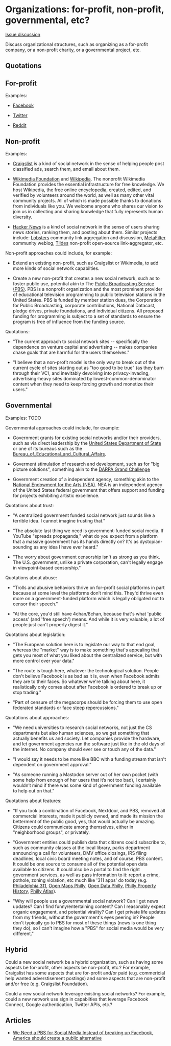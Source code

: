 # Organizations: for-profit, non-profit, governmental, etc?


[Issue discussion](https://github.com/joelparkerhenderson/social_network_plan/issues/26)

Discuss organizational structures, such as organizing as a for-profit company, or a non-profit charity, or a governmental project, etc.

## Quotations


## For-profit

Examples:

* [Facebook](https://facebook.com)

* [Twitter](https://twitter.com)

* [Reddit](https://reddit.com)


## Non-profit

Examples:

* [Craigslist](https://craigslist.org) is a kind of social network in the sense of helping people post classified ads, search them, and email about them.

* [Wikimedia Foundation](https://wikimediafoundation.org) and [Wikipedia](https://www.wikipedia.org/). The nonprofit Wikimedia Foundation provides the essential infrastructure for free knowledge. We host Wikipedia, the free online encyclopedia, created, edited, and verified by volunteers around the world, as well as many other vital community projects. All of which is made possible thanks to donations from individuals like you. We welcome anyone who shares our vision to join us in collecting and sharing knowledge that fully represents human diversity.

* [Hacker News](https://news.ycombinator.com) is a kind of social network in the sense of users sharing news stories, ranking them, and posting about them. Similar projects include: [Lobsters](https://lobste.rs) community link aggregation and discussion, [MetaFilter](https://www.metafilter.com) community weblog, [Tildes](https://tildes.net) non-profit open-source link-aggregator, etc.

Non-profit approaches could include, for example:

* Extend an existing non-profit, such as Craigslist or Wikimedia, to add more kinds of social network capabilties.

* Create a new non-profit that creates a new social network, such as to foster public use, potential akin to The [Public Broadcasting Service (PBS)](https://en.wikipedia.org/wiki/PBS). PBS is a nonprofit organization and the most prominent provider of educational television programming to public television stations in the United States. PBS is funded by member station dues, the Corporation for Public Broadcasting, corporate contributions, National Datacast, pledge drives, private foundations, and individual citizens. All proposed funding for programming is subject to a set of standards to ensure the program is free of influence from the funding source.

Quotations:

* "The current approach to social network sites -- specifically the dependence on venture capital and advertising -- makes companies chase goals that are harmful for the users themselves."

* "I believe that a non-profit model is the only way to break out of the current cycle of sites starting out as "too good to be true" (as they burn through their VC), and inevitably devolving into privacy-invading, advertising-heavy sites dominated by lowest-common-denominator content when they need to keep forcing growth and monetize their users."


## Governmental

Examples: TODO

Governmental approaches could include, for example:

* Government grants for existing social networks and/or their providers, such as via direct leadership by the [United States Department of State](https://en.wikipedia.org/wiki/United_States_Department_of_State) or one of its bureaus such as the [Bureau_of_Educational_and_Cultural_Affairs](https://en.wikipedia.org/wiki/Bureau_of_Educational_and_Cultural_Affairs).

* Goverment stimulation of research and development, such as for "big picture solutions", something akin to the [DARPA Grand Challenge](https://en.wikipedia.org/wiki/DARPA_Grand_Challenge)

* Government creation of a independent agency, something akin to the [National Endowment for the Arts (NEA)](https://en.wikipedia.org/wiki/National_Endowment_for_the_Arts). NEA is an independent agency of the United States federal government that offers support and funding for projects exhibiting artistic excellence.


Quotations about trust:

* "A centralized government funded social network just sounds like a terrible idea. I cannot imagine trusting that."

* "The absolute last thing we need is government-funded social media. If YouTube "spreads propaganda," what do you expect from a platform that a massive government has its hands directly on? It's as dystopian-sounding as any idea I have ever heard."

* "The worry about government censorship isn't as strong as you think. The U.S. government, unlike a private corporation, can't legally engage in viewpoint-based censorship."

Quotations about abuse:

* "Trolls and abusive behaviors thrive on for-profit social platforms in part because at some level the platforms don’t mind this.
They'd thrive even more on a government-funded platform which is legally obligated not to censor their speech."

* "At the core, you'd still have 4chan/8chan, because that's what 'public access' (and 'free speech') means. And while it is very valuable, a lot of people just can't properly digest it."

Quotations about legislation:

* "The European solution here is to legislate our way to that end goal, whereas the "market" way is to make something that's appealing that gets you most of what you liked about the centralized service, but with more control over your data."

* "The route is tough here, whatever the technological solution. People don't believe Facebook is as bad as it is, even when Facebook admits they are to their faces. So whatever we're talking about here, it realistically only comes about after Facebook is ordered to break up or stop trading."

* "Part of censure of the megacorps should be forcing them to use open federated standards or face steep repercussions."

Quotations about approaches:

* "We need universities to research social networks, not just the CS departments but also human sciences, so we get something that actually benefits us and society. Let companies provide the hardware, and let government agencies run the software just like in the old days of the internet. No company should ever see or touch any of the data."

* "I would say it needs to be more like BBC with a funding stream that isn't dependent on government approval."

* "As someone running a Mastodon server out of her own pocket (with some help from enough of her users that it’s not too bad), I certainly wouldn’t mind if there was some kind of government funding available to help out on that."

Quotations about features:

* "If you took a combination of Facebook, Nextdoor, and PBS, removed all commercial interests, made it publicly owned, and made its mission the betterment of the public good, yes, that would actually be amazing. Citizens could communicate among themselves, either in "neighborhood groups", or privately.

* "Government entities could publish data that citizens could subscribe to, such as community classes at the local library, parks department announcing a call for volunteers, DMV office closings, IRS filing deadlines, local civic board meeting notes, and of course, PBS content. It could be one source to consume all of the potential open data available to citizens. It could also be a portal to find the right government services, as well as pass information to it: report a crime, pothole, zoning violation, etc much like '311 apps' do today (e.g. [Philadelphia 311](https://www.phila.gov/311/form/Pages/default.aspx), [Open Maps Philly](https://openmaps.phila.gov/), [Open Data Philly](https://www.opendataphilly.org/), [Philly Property History](https://li.phila.gov/), [Philly Atlas](https://atlas.phila.gov/)).

* "Why will people use a governmental social network? Can I get news updates? Can I find funny/entertaining content? Can I reasonably expect organic engagement, and potential virality? Can I get private life updates from my friends, without the government's eyes peering in? People don't typically go to PBS for most of these things (news is one thing they do), so I can't imagine how a "PBS" for social media would be very different."


## Hybrid

Could a new social network be a hybrid organization, such as having some aspects be for-profit, other aspects be non-profit, etc.? For example, Craigslist has some aspects that are for-profit and/or paid (e.g. commericial help wanted adverstisement postings) and some aspects that are non-profit and/or free (e.g. Craigslist Foundation).

Could a new social network leverage existing social networks? For example, could a new network use sign in capabilties that leverage Facebook Connect, Google authentication, Twitter APIs, etc.?


## Articles

* [We Need a PBS for Social Media
Instead of breaking up Facebook, America should create a public alternative](https://www.nytimes.com/2019/09/24/opinion/public-broadcasting-facebook.html)


